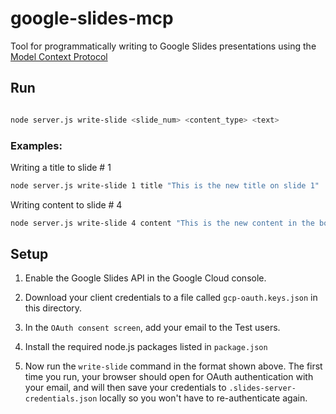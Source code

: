 # google-slides-mcp

Tool for programmatically writing to Google Slides presentations using the [Model Context Protocol](https://modelcontextprotocol.io/)

## Run

```bash

node server.js write-slide <slide_num> <content_type> <text>
```

### Examples:

Writing a title to slide # 1

```bash
node server.js write-slide 1 title "This is the new title on slide 1"
```

Writing content to slide # 4

```bash
node server.js write-slide 4 content "This is the new content in the body of slide 4"
```

## Setup

1. Enable the Google Slides API in the Google Cloud console.

2. Download your client credentials to a file called `gcp-oauth.keys.json` in this directory.

3. In the `OAuth consent screen`, add your email to the Test users.

4. Install the required node.js packages listed in `package.json`

5. Now run the `write-slide` command in the format shown above. The first time you run, your browser should open for OAuth authentication with your email, and will then save your credentials to `.slides-server-credentials.json` locally so you won't have to re-authenticate again.
